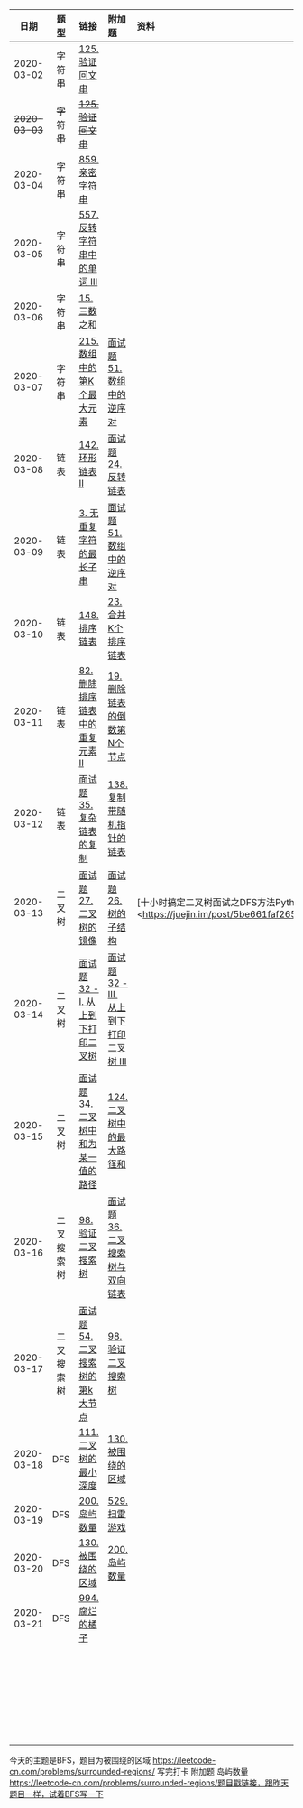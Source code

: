 |       日期       |   题型    | 链接                                       | 附加题                                      | 资料                                       |
| :------------: | :-----: | :--------------------------------------- | :--------------------------------------- | :--------------------------------------- |
|   2020-03-02   |   字符串   | [125. 验证回文串](https://leetcode-cn.com/problems/valid-palindrome/) |                                          |                                          |
| ~~2020-03-03~~ | ~~字符串~~ | ~~[125. 验证回文串](https://leetcode-cn.com/problems/valid-palindrome/)~~ |                                          |                                          |
|   2020-03-04   |   字符串   | [859. 亲密字符串](https://leetcode-cn.com/problems/buddy-strings/) |                                          |                                          |
|   2020-03-05   |   字符串   | [557. 反转字符串中的单词 III](https://leetcode-cn.com/problems/reverse-words-in-a-string-iii/) |                                          |                                          |
|   2020-03-06   |   字符串   | [15. 三数之和](https://leetcode-cn.com/problems/3sum/) |                                          |                                          |
|   2020-03-07   |   字符串   | [215. 数组中的第K个最大元素](https://leetcode-cn.com/problems/kth-largest-element-in-an-array/) | [面试题51. 数组中的逆序对](https://leetcode-cn.com/problems/shu-zu-zhong-de-ni-xu-dui-lcof/) |                                          |
|   2020-03-08   |   链表    | [142. 环形链表 II](https://leetcode-cn.com/problems/linked-list-cycle-ii/) | [面试题24. 反转链表](https://leetcode-cn.com/problems/fan-zhuan-lian-biao-lcof/) |                                          |
|   2020-03-09   |   链表    | [3. 无重复字符的最长子串](https://leetcode-cn.com/problems/longest-substring-without-repeating-characters/) | [面试题51. 数组中的逆序对](https://leetcode-cn.com/problems/shu-zu-zhong-de-ni-xu-dui-lcof/) |                                          |
|   2020-03-10   |   链表    | [148. 排序链表](https://leetcode-cn.com/problems/sort-list/) | [23. 合并K个排序链表](https://leetcode-cn.com/problems/merge-k-sorted-lists/) |                                          |
|   2020-03-11   |   链表    | [82. 删除排序链表中的重复元素 II](https://leetcode-cn.com/problems/remove-duplicates-from-sorted-list-ii/) | [19. 删除链表的倒数第N个节点](https://leetcode-cn.com/problems/remove-nth-node-from-end-of-list/) |                                          |
|   2020-03-12   |   链表    | [面试题35. 复杂链表的复制](https://leetcode-cn.com/problems/fu-za-lian-biao-de-fu-zhi-lcof/) | [138. 复制带随机指针的链表](https://leetcode-cn.com/problems/copy-list-with-random-pointer/) |                                          |
|   2020-03-13   |   二叉树   | [面试题27. 二叉树的镜像](https://leetcode-cn.com/problems/er-cha-shu-de-jing-xiang-lcof/) | [面试题26. 树的子结构](https://leetcode-cn.com/problems/shu-de-zi-jie-gou-lcof/) | [十小时搞定二叉树面试之DFS方法Python]( <https://juejin.im/post/5be661faf265da6116394c09) |
|   2020-03-14   |   二叉树   | [面试题32 - I. 从上到下打印二叉树](https://leetcode-cn.com/problems/cong-shang-dao-xia-da-yin-er-cha-shu-lcof/) | [面试题32 - III. 从上到下打印二叉树 III](https://leetcode-cn.com/problems/cong-shang-dao-xia-da-yin-er-cha-shu-iii-lcof/) |                                          |
|   2020-03-15   |   二叉树   | [面试题34. 二叉树中和为某一值的路径](https://leetcode-cn.com/problems/er-cha-shu-zhong-he-wei-mou-yi-zhi-de-lu-jing-lcof/) | [124. 二叉树中的最大路径和](https://leetcode-cn.com/problems/binary-tree-maximum-path-sum/) |                                          |
|   2020-03-16   |  二叉搜索树  | [98. 验证二叉搜索树](https://leetcode-cn.com/problems/validate-binary-search-tree/) | [面试题36. 二叉搜索树与双向链表](https://leetcode-cn.com/problems/er-cha-sou-suo-shu-yu-shuang-xiang-lian-biao-lcof/) |                                          |
|   2020-03-17   |  二叉搜索树  | [面试题54. 二叉搜索树的第k大节点](https://leetcode-cn.com/problems/er-cha-sou-suo-shu-de-di-kda-jie-dian-lcof/) | [98. 验证二叉搜索树](https://leetcode-cn.com/problems/validate-binary-search-tree/) |                                          |
|   2020-03-18   |   DFS   | [111. 二叉树的最小深度](https://leetcode-cn.com/problems/minimum-depth-of-binary-tree/) | [130. 被围绕的区域](https://leetcode-cn.com/problems/surrounded-regions/) |                                          |
|   2020-03-19   |   DFS   | [200. 岛屿数量](https://leetcode-cn.com/problems/number-of-islands/) | [529. 扫雷游戏](https://leetcode-cn.com/problems/minesweeper/) |                                          |
|   2020-03-20   |   DFS   | [130. 被围绕的区域](https://leetcode-cn.com/problems/surrounded-regions/) | [200. 岛屿数量](https://leetcode-cn.com/problems/number-of-islands/) |                                          |
|   2020-03-21   |   DFS   | [994. 腐烂的橘子](https://leetcode-cn.com/problems/rotting-oranges/) |                                          |                                          |
|                |         |                                          |                                          |                                          |
|                |         |                                          |                                          |                                          |
|                |         |                                          |                                          |                                          |
|                |         |                                          |                                          |                                          |
|                |         |                                          |                                          |                                          |
|                |         |                                          |                                          |                                          |
|                |         |                                          |                                          |                                          |
|                |         |                                          |                                          |                                          |
|                |         |                                          |                                          |                                          |
|                |         |                                          |                                          |                                          |
|                |         |                                          |                                          |                                          |
|                |         |                                          |                                          |                                          |
|                |         |                                          |                                          |                                          |
|                |         |                                          |                                          |                                          |
|                |         |                                          |                                          |                                          |
|                |         |                                          |                                          |                                          |
|                |         |                                          |                                          |                                          |
|                |         |                                          |                                          |                                          |
|                |         |                                          |                                          |                                          |
|                |         |                                          |                                          |                                          |
|                |         |                                          |                                          |                                          |
|                |         |                                          |                                          |                                          |
|                |         |                                          |                                          |                                          |
|                |         |                                          |                                          |                                          |
|                |         |                                          |                                          |                                          |
|                |         |                                          |                                          |                                          |
|                |         |                                          |                                          |                                          |
|                |         |                                          |                                          |                                          |
|                |         |                                          |                                          |                                          |

今天的主题是BFS，题目为被围绕的区域
https://leetcode-cn.com/problems/surrounded-regions/
写完打卡
附加题 岛屿数量
https://leetcode-cn.com/problems/surrounded-regions/题目戳链接，跟昨天题目一样，试着BFS写一下